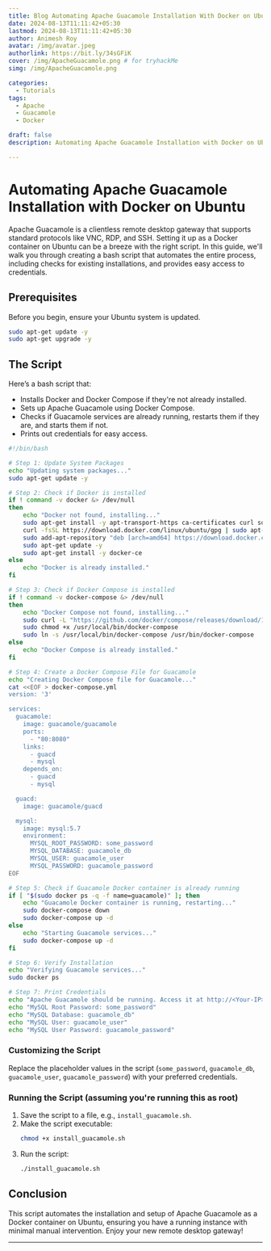 ```yaml
---
title: Blog Automating Apache Guacamole Installation With Docker on Ubuntu
date: 2024-08-13T11:11:42+05:30
lastmod: 2024-08-13T11:11:42+05:30
author: Animesh Roy
avatar: /img/avatar.jpeg
authorlink: https://bit.ly/34sGFiK
cover: /img/ApacheGuacamole.png # for tryhackMe
simg: /img/ApacheGuacamole.png

categories:
  - Tutorials
tags:
  - Apache
  - Guacamole
  - Docker

draft: false
description: Automating Apache Guacamole Installation with Docker on Ubuntu. Apache Guacamole is a clientless remote desktop gateway that supports standard protocols like VNC, RDP, and SSH. Setting it up as a Docker container on Ubuntu can be a breeze with the right script. In this guide, we'll walk you through creating a bash script that automates the entire process, including checks for existing installations, and provides easy access to credentials.

---
```




# Automating Apache Guacamole Installation with Docker on Ubuntu

Apache Guacamole is a clientless remote desktop gateway that supports standard protocols like VNC, RDP, and SSH. Setting it up as a Docker container on Ubuntu can be a breeze with the right script. In this guide, we'll walk you through creating a bash script that automates the entire process, including checks for existing installations, and provides easy access to credentials.

## Prerequisites

Before you begin, ensure your Ubuntu system is updated.

```bash
sudo apt-get update -y
sudo apt-get upgrade -y
```

## The Script

Here’s a bash script that:

- Installs Docker and Docker Compose if they're not already installed.
- Sets up Apache Guacamole using Docker Compose.
- Checks if Guacamole services are already running, restarts them if they are, and starts them if not.
- Prints out credentials for easy access.

```bash
#!/bin/bash

# Step 1: Update System Packages
echo "Updating system packages..."
sudo apt-get update -y

# Step 2: Check if Docker is installed
if ! command -v docker &> /dev/null
then
    echo "Docker not found, installing..."
    sudo apt-get install -y apt-transport-https ca-certificates curl software-properties-common
    curl -fsSL https://download.docker.com/linux/ubuntu/gpg | sudo apt-key add -
    sudo add-apt-repository "deb [arch=amd64] https://download.docker.com/linux/ubuntu $(lsb_release -cs) stable"
    sudo apt-get update -y
    sudo apt-get install -y docker-ce
else
    echo "Docker is already installed."
fi

# Step 3: Check if Docker Compose is installed
if ! command -v docker-compose &> /dev/null
then
    echo "Docker Compose not found, installing..."
    sudo curl -L "https://github.com/docker/compose/releases/download/1.29.2/docker-compose-$(uname -s)-$(uname -m)" -o /usr/local/bin/docker-compose
    sudo chmod +x /usr/local/bin/docker-compose
    sudo ln -s /usr/local/bin/docker-compose /usr/bin/docker-compose
else
    echo "Docker Compose is already installed."
fi

# Step 4: Create a Docker Compose File for Guacamole
echo "Creating Docker Compose file for Guacamole..."
cat <<EOF > docker-compose.yml
version: '3'

services:
  guacamole:
    image: guacamole/guacamole
    ports:
      - "80:8080"
    links:
      - guacd
      - mysql
    depends_on:
      - guacd
      - mysql

  guacd:
    image: guacamole/guacd

  mysql:
    image: mysql:5.7
    environment:
      MYSQL_ROOT_PASSWORD: some_password
      MYSQL_DATABASE: guacamole_db
      MYSQL_USER: guacamole_user
      MYSQL_PASSWORD: guacamole_password
EOF

# Step 5: Check if Guacamole Docker container is already running
if [ "$(sudo docker ps -q -f name=guacamole)" ]; then
    echo "Guacamole Docker container is running, restarting..."
    sudo docker-compose down
    sudo docker-compose up -d
else
    echo "Starting Guacamole services..."
    sudo docker-compose up -d
fi

# Step 6: Verify Installation
echo "Verifying Guacamole services..."
sudo docker ps

# Step 7: Print Credentials
echo "Apache Guacamole should be running. Access it at http://<Your-IP>:8080"
echo "MySQL Root Password: some_password"
echo "MySQL Database: guacamole_db"
echo "MySQL User: guacamole_user"
echo "MySQL User Password: guacamole_password"
```

### Customizing the Script

Replace the placeholder values in the script (`some_password`, `guacamole_db`, `guacamole_user`, `guacamole_password`) with your preferred credentials.

### Running the Script (assuming you're running this as root)

1. Save the script to a file, e.g., `install_guacamole.sh`.
2. Make the script executable:
   ```bash
   chmod +x install_guacamole.sh
   ```
3. Run the script:
   ```bash
   ./install_guacamole.sh
   ```

## Conclusion

This script automates the installation and setup of Apache Guacamole as a Docker container on Ubuntu, ensuring you have a running instance with minimal manual intervention. Enjoy your new remote desktop gateway!



---
<!-- Google Ads -->

<script async src="https://pagead2.googlesyndication.com/pagead/js/adsbygoogle.js"></script>
<ins class="adsbygoogle"
     style="display:block; text-align:center;"
     data-ad-layout="in-article"
     data-ad-format="fluid"
     data-ad-client="ca-pub-3526678290068011"
     data-ad-slot="7160066188"></ins>
<script>
     (adsbygoogle = window.adsbygoogle || []).push({});
</script>
<!-- END -->


<script data-name="BMC-Widget" data-cfasync="false" src="https://cdnjs.buymeacoffee.com/1.0.0/widget.prod.min.js" data-id="anir0y" data-description="Support me on Buy me a coffee!" data-message="" data-color="#5F7FFF" data-position="Right" data-x_margin="18" data-y_margin="18"></script>

<!-- EOF -->
